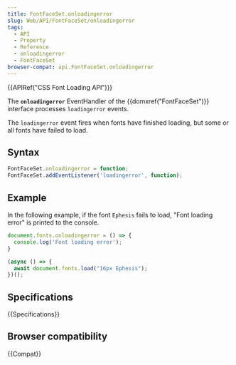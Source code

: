 ```yaml
---
title: FontFaceSet.onloadingerror
slug: Web/API/FontFaceSet/onloadingerror
tags:
  - API
  - Property
  - Reference
  - onloadingerror
  - FontFaceSet
browser-compat: api.FontFaceSet.onloadingerror
---
```

{{APIRef("CSS Font Loading API")}}

The **`onloadingerror`** EventHandler of the {{domxref("FontFaceSet")}} interface processes `loadingerror` events.

The `loadingerror` event fires when fonts have finished loading, but some or all fonts have failed to load.

## Syntax

```js
FontFaceSet.onloadingerror = function;
FontFaceSet.addEventListener('loadingerror', function);
```

## Example

In the following example, if the font `Ephesis` fails to load, "Font loading error" is printed to the console.

```js
document.fonts.onloadingerror = () => {
  console.log('Font loading error');
}

(async () => {
  await document.fonts.load("16px Ephesis");
})();
```

## Specifications

{{Specifications}}

## Browser compatibility

{{Compat}}

